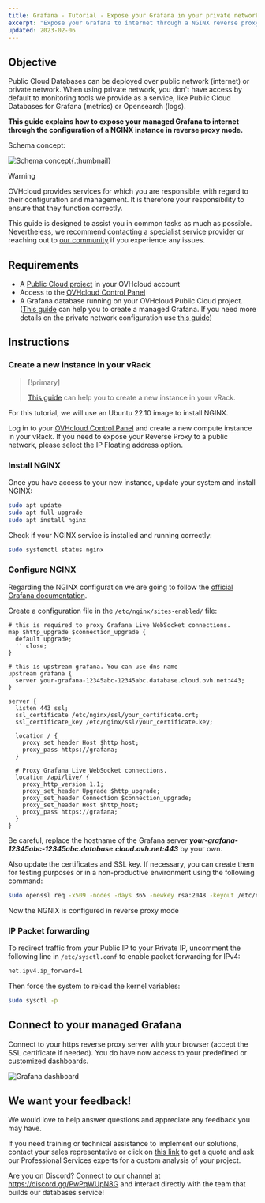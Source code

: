```yaml
---
title: Grafana - Tutorial - Expose your Grafana in your private network via a reverse proxy NGINX
excerpt: "Expose your Grafana to internet through a NGINX reverse proxy"
updated: 2023-02-06
---
```


## Objective

Public Cloud Databases can be deployed over public network (internet) or private network.
When using private network, you don't have access by default to monitoring tools we provide as a service, like Public Cloud Databases for Grafana (metrics) or Opensearch (logs).

**This guide explains how to expose your managed Grafana to internet through the configuration of a NGINX instance in reverse proxy mode.**

Schema concept:

![Schema concept](images/pcdb-expose-grafana-to-internet-20230208211544858.png){.thumbnail}

> [!warning]
> OVHcloud provides services for which you are responsible, with regard to their configuration and management. It is therefore your responsibility to ensure that they function correctly.
>
> This guide is designed to assist you in common tasks as much as possible. Nevertheless, we recommend contacting a specialist service provider or reaching out to [our community](https://community.ovh.com/en/) if you experience any issues.
>

## Requirements

- A [Public Cloud project](https://www.ovhcloud.com/pt/public-cloud/) in your OVHcloud account
- Access to the [OVHcloud Control Panel](/links/manager)
- A Grafana database running on your OVHcloud Public Cloud project. ([This guide](/pages/public_cloud/public_cloud_databases/databases_01_order_control_panel) can help you to create a managed Grafana. If you need more details on the private network configuration use [this guide](/pages/public_cloud/public_cloud_databases/databases_08_vrack))

## Instructions

### Create a new instance in your vRack

> [!primary]
>
> [This guide](/pages/public_cloud/public_cloud_databases/databases_01_order_control_panel) can help you to create a new instance in your vRack.

For this tutorial, we will use an Ubuntu 22.10 image to install NGINX.

Log in to your [OVHcloud Control Panel](/links/manager) and create a new compute instance in your vRack.
If you need to expose your Reverse Proxy to a public network, please select the IP Floating address option.

### Install NGINX

Once you have access to your new instance, update your system and install NGINX:

```bash
sudo apt update
sudo apt full-upgrade
sudo apt install nginx
```

Check if your NGINX service is installed and running correctly:

```bash
sudo systemctl status nginx
```

### Configure NGINX

Regarding the NGINX configuration we are going to follow the [official Grafana documentation](https://grafana.com/tutorials/run-grafana-behind-a-proxy/).

Create a configuration file in the `/etc/nginx/sites-enabled/` file:

```nginx
# this is required to proxy Grafana Live WebSocket connections.
map $http_upgrade $connection_upgrade {
  default upgrade;
  '' close;
}

# this is upstream grafana. You can use dns name
upstream grafana {
  server your-grafana-12345abc-12345abc.database.cloud.ovh.net:443;
}

server {
  listen 443 ssl;
  ssl_certificate /etc/nginx/ssl/your_certificate.crt;
  ssl_certificate_key /etc/nginx/ssl/your_certificate.key;

  location / {
    proxy_set_header Host $http_host;
    proxy_pass https://grafana;
  }

  # Proxy Grafana Live WebSocket connections.
  location /api/live/ {
    proxy_http_version 1.1;
    proxy_set_header Upgrade $http_upgrade;
    proxy_set_header Connection $connection_upgrade;
    proxy_set_header Host $http_host;
    proxy_pass https://grafana;
  }
}

```

Be careful, replace the hostname of the Grafana server ***your-grafana-12345abc-12345abc.database.cloud.ovh.net:443*** by your own.

Also update the certificates and SSL key. If necessary, you can create them for testing purposes or in a non-productive environment using the following command:

```bash
sudo openssl req -x509 -nodes -days 365 -newkey rsa:2048 -keyout /etc/nginx/ssl/your_certificate.key -out /etc/nginx/ssl/your_certificate.crt
```

Now the NGNIX is configured in reverse proxy mode

### IP Packet forwarding

To redirect traffic from your Public IP to your Private IP, uncomment the following line in `/etc/sysctl.conf` to enable packet forwarding for IPv4:

```bash
net.ipv4.ip_forward=1
```

Then force the system to reload the kernel variables:
```bash
sudo sysctl -p
```

## Connect to your managed Grafana

Connect to your https reverse proxy server with your browser (accept the SSL certificate if needed). You do have now access to your predefined or customized dashboards.

![Grafana dashboard](images/pcdb-expose-grafana-to-internet-20230208190332776.png)

## We want your feedback!

We would love to help answer questions and appreciate any feedback you may have.

If you need training or technical assistance to implement our solutions, contact your sales representative or click on [this link](https://www.ovhcloud.com/pt/professional-services/) to get a quote and ask our Professional Services experts for a custom analysis of your project.

Are you on Discord? Connect to our channel at <https://discord.gg/PwPqWUpN8G> and interact directly with the team that builds our databases service!
